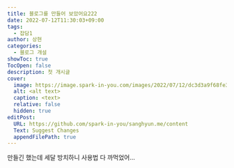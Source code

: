 ```yaml
---
title: 블로그를 만들어 보았어요222
date: 2022-07-12T11:30:03+09:00
tags:
  - 잡담1
author: 상현
categories:
  - 블로그 개설
showToc: true
TocOpen: false
description: 첫 개시글
cover:
  image: https://image.spark-in-you.com/images/2022/07/12/dc3d3a9f68fe3fb408a01dd6e38a250e.jpg
  alt: <alt text>
  caption: <text>
  relative: false
  hidden: true
editPost:
  URL: https://github.com/spark-in-you/sanghyun.me/content
  Text: Suggest Changes
  appendFilePath: true
---
```

만들긴 했는데 세달 방치하니 사용법 다 까먹었어...